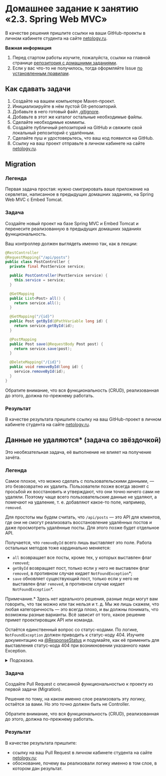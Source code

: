 # Домашнее задание к занятию «2.3. Spring Web MVC»

В качестве решения пришлите ссылки на ваши GitHub-проекты в личном кабинете студента на сайте [netology.ru](https://netology.ru).

**Важная информация**

1. Перед стартом работы изучите, пожалуйста, ссылки на главной странице [репозитория с домашними заданиями](../README.md).
2. Если у вас что-то не получилось, тогда оформляйте Issue [по установленным правилам](../report-requirements.md).

## Как сдавать задачи

1. Создайте на вашем компьютере Maven-проект.
1. Инициализируйте в нём пустой Git-репозиторий.
1. Добавьте в него готовый файл [.gitignore](../.gitignore).
1. Добавьте в этот же каталог остальные необходимые файлы.
1. Сделайте необходимые коммиты.
1. Создайте публичный репозиторий на GitHub и свяжите свой локальный репозиторий с удалённым.
1. Сделайте пуш и удостоверьтесь, что ваш код появился на GitHub.
1. Ссылку на ваш проект отправьте в личном кабинете на сайте [netology.ru](https://netology.ru).

## Migration

### Легенда

Первая задача простая: нужно смигрировать ваше приложение на сервлетах, написанное в предыдущих домашних заданиях, на Spring Web MVC с Embed Tomcat.

### Задача

Создайте новый проект на базе Spring MVC и Embed Tomcat и перенесите реализованную в предыдущих домашних заданиях функциональность.

Ваш контроллер должен выглядеть именно так, как в лекции:

```java
@RestController
@RequestMapping("/api/posts")
public class PostController {
  private final PostService service;

  public PostController(PostService service) {
    this.service = service;
  }

  @GetMapping
  public List<Post> all() {
    return service.all();
  }

  @GetMapping("/{id}")
  public Post getById(@PathVariable long id) {
    return service.getById(id);
  }

  @PostMapping
  public Post save(@RequestBody Post post) {
    return service.save(post);
  }

  @DeleteMapping("/{id}")
  public void removeById(long id) {
    service.removeById(id);
  }
}
```

Обратите внимание, что вся функциональность (CRUD), реализованная до этого, должна по-прежнему работать.

### Результат

В качестве результата пришлите ссылку на ваш GitHub-проект в личном кабинете студента на сайте [netology.ru](https://netology.ru).

## Данные не удаляются* (задача со звёздочкой)

Это необязательная задача, её выполнение не влияет на получение зачёта.

### Легенда

Самое плохое, что можно сделать с пользовательскими данными, — это безвозвратно их удалить. Пользователи позже всегда звонят с просьбой их восстановить и утверждают, что они точно ничего сами не удаляли. Поэтому чаще всего пользовательские данные не удаляют, а помечают на удаление, т. е. добавляют какое-то поле, например, `removed`.

Для простоты мы будем считать, что `/api/posts` — это API для клиентов, где они не смогут реализовать восстановление удалённых постов и даже просмотреть удалённые посты. Для этого позже будет отдельное API.

Получается, что `removeById` всего лишь выставляет это поле. Работа остальных методов тоже кардинально меняется:

* `all` возвращает все посты, кроме тех, у которых выставлен флаг `removed`; 
* `getById` возвращает пост, только если у него не выставлен флаг `removed`, в противном случае кидает `NotFoundException`*;
* `save` обновляет существующий пост, только если у него не выставлен флаг `removed`, в противном случае кидает `NotFoundException`*.

Примечание.* Здесь нет идеального решения, разные люди могут вам говорить, что так можно или так нельзя и т. д. Мы же лишь скажем, что любая категоричность — это всегда плохо, и вы должны понимать, что возможны разные варианты. Всё зависит от того, какое решение примет проектировщик API или команда.

Остаётся единственный вопрос со статус-кодами. По логике, `NotFoundException` должен приводить к статус-коду 404. Изучите документацию на [@ResponseStatus](https://docs.spring.io/spring-framework/docs/current/javadoc-api/org/springframework/web/bind/annotation/ResponseStatus.html) и подумайте, как её применить для выставления статус-кода 404 при возникновении указанного нами Exception.

<details>
<summary>Подсказка.</summary>

Использовать её нужно в формате `@ResponseStatus(code = HttpStatus.NOT_FOUND)`, при этом импортировать и `ResponseStatus`, и `HttpStatus`.
</details>

### Задача

Создайте Pull Request с описанной функциональностью к проекту из первой задачи (Migration).

Решение по тому, на каком именно слое реализовать эту логику, остаётся за вами. Но это точно должен быть не Controller.

Обратите внимание, что вся функциональность (CRUD), реализованная до этого, должна по-прежнему работать.

### Результат

В качестве результата пришлите:

* ссылку на ваш Pull Request в личном кабинете студента на сайте [netology.ru](https://netology.ru);
* обоснование, почему вы реализовали логику именно в том слое, в котором дан результат.